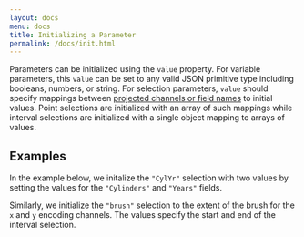 ```yaml
---
layout: docs
menu: docs
title: Initializing a Parameter
permalink: /docs/init.html
---
```


Parameters can be initialized using the `value` property. For variable parameters, this `value` can be set to any valid JSON primitive type including booleans, numbers, or string. For selection parameters, `value` should specify mappings between [projected channels or field names](project.html) to initial values. Point selections are initialized with an array of such mappings while interval selections are initialized with a single object mapping to arrays of values.

## Examples

In the example below, we initalize the `"CylYr"` selection with two values by setting the values for the `"Cylinders"` and `"Years"` fields.

<div class="vl-example" data-name="interactive_point_init"></div>

Similarly, we initialize the `"brush"` selection to the extent of the brush for the `x` and `y` encoding channels. The values specify the start and end of the interval selection.

<div class="vl-example" data-name="interactive_brush"></div>
